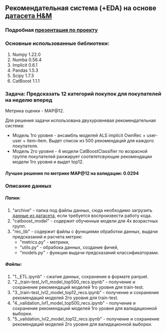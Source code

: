 ## Рекомендательная система (+EDA) на основе [датасета H&M](https://www.kaggle.com/competitions/h-and-m-personalized-fashion-recommendations)

### Подробная [презентация по проекту](https://docs.google.com/presentation/d/1tfh8iZZZ1sbf3mtkmAQ1Iaqj4__Q3-YToo31DbVIq0A/edit?usp=sharing)

### Основные использованные библиотеки:
1. Numpy 1.22.0
2. Numba 0.56.4
3. Implicit 0.6.1
4. Pandas 1.5.3
5. Scipy 1.7.3
6. CatBoost 1.1.1

### Задача: Предсказать 12 категорий покупок для покупателей на неделю вперед
Метрика оценки - MAP@12.

Для решения задачи использована двухуровневая рекомендательная система:
- Модель 1го уровня - ансамбль моделей ALS implicit OwnRec + user-user + item-item. Выдет список из 500 рекомендаций для каждого покупателя.
- Модель 2го уровня - 4 модели CatBoostClassifier по возрасной группе покупателей ранжирует соотвтетсвующие рекомендации модели 1го уровня и выдет top12.

#### Лучшее решение по метрике MAP@12 на валидации: **0.0294**

### Описание данных
##### Папки:
1. "archive" - папка под файлы данных, сюда необходимо загрузить [данные из датасета](https://www.kaggle.com/competitions/h-and-m-personalized-fashion-recommendations/data), если требуется воспроизвести работу кода.
2. "catboost_model" - содержит обученные модели для 4х возрастных групп.
3. "rec_lib" - содержит файлы с функциями обработки данных, выдачи предсказаний и расчета метрик:
	- "metrics.py" - метрики,
	- "utils.py" - обрабока данных, создание фичей,
	- "models.py" - функции выдачи предсказаний классификаторами.
##### Файлы:
1. "1._ETL.ipynb" - сжатие данных, сохранение в формате parquet.
2. "2._train-test_lvl1_model_top500_recs.ipynb" - получение и сохранение рекомендаций моделей 1го уровня для train-test.
3. "3._train-test_lvl2_model_top12_recs.ipynb" - получение и сохранение рекомендаций моделей 2го уровня для train-test.
4. "4._validation_lvl1_model_top500_recs.ipynb" - получение и сохранение рекомендаций моделей 1го уровня для валидационной выборки.
5. "5._validation_lvl2_model_top12_recs.ipynb" - получение и сохранение рекомендаций моделей 2го уровня для валидационной выборки.